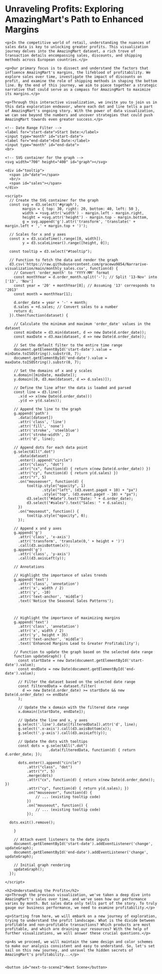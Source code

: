 
<html>
<head>
  <title>Unraveling Profits: Exploring AmazingMart's Path to Enhanced Margins</title>
  <!-- Add D3.js library -->
  <script src="https://d3js.org/d3.v5.min.js"></script>
  <style>
    .dot{
      stroke: #0000;
    }
    /* Tooltip styling */
    #tooltip {
      position: absolute;
      opacity: 0;
      background-color: #f9f9f9;
      padding: 5px;
      border: solid #ccc 1px;
      border-radius: 3px;
    }
    /* Scene styling */
    #scene1, #scene2,#scene3 {
      display: none;
    }
    #scene1.active, #scene2.active,#scene3.active {
      display: block;
    }
  </style>
</head>
<body>
  <!-- Scene 1 -->
  <div id="scene1" class="active">
    <h1>Unraveling Profits: Exploring AmazingMart's Path to Enhanced Margins</h1>
    
    <p>In the competitive world of retail, understanding the nuances of sales data is key to unlocking greater profits. This visualization journey delves into the AmazingMart dataset, a rich trove of transaction details encompassing sales, discounts, and shipping methods across European countries.</p>
  
    <p>Our primary focus is to dissect and understand the factors that influence AmazingMart's margins, the lifeblood of profitability. We explore sales over time, investigate the impact of discounts on profit, and examine the role of shipping methods in shaping the bottom line. By the end of this journey, we aim to piece together a strategic narrative that could serve as a compass for AmazingMart to maximize its margins.</p>
  
    <p>Through this interactive visualization, we invite you to join us in this data exploration endeavor, where each dot and line tells a part of AmazingMart's ongoing story. With the power of data visualization, we can see beyond the numbers and uncover strategies that could push AmazingMart towards even greater success.</p>
    
    <!-- Date Range Filter -->
    <label for="start-date">Start Date:</label>
    <input type="month" id="start-date">
    <label for="end-date">End Date:</label>
    <input type="month" id="end-date">
    <br>
    
    <!-- SVG container for the graph -->
    <svg width="700" height="400" id="graph"></svg>
  
    <div id="tooltip">
      <span id="date"></span>
      <br/>
      <span id="sales"></span>
    </div>
  
    <script>
      // Create the SVG container for the graph
      const svg = d3.select('#graph'),
            margin = { top: 30, right: 20, bottom: 40, left: 50 },
            width = +svg.attr('width') - margin.left - margin.right,
            height = +svg.attr('height') - margin.top - margin.bottom,
            g = svg.append('g').attr('transform', 'translate(' + margin.left + ',' + margin.top + ')');
  
      // Scales for x and y axes
      const x = d3.scaleTime().range([0, width]),
            y = d3.scaleLinear().range([height, 0]);
  
      const tooltip = d3.select("#tooltip");
  
      // Function to fetch the data and render the graph
      d3.csv('https://raw.githubusercontent.com/gracewu9854/Narrarive-visualization/main/monthly_sales.csv', function(d) {
        // Convert 'order_month' to 'YYYY-MM' format
        const monthYear = d.order_month.split('-'); // Split '13-Nov' into ['13', 'Nov']
        const year = '20' + monthYear[0]; // Assuming '13' corresponds to '2013'
        const month = monthYear[1];
  
        d.order_date = year + '-' + month;
        d.sales = +d.sales; // Convert sales to a number
        return d;
      }).then(function(dataset) {
  
        // Calculate the minimum and maximum 'order_date' values in the dataset
        const minDate = d3.min(dataset, d => new Date(d.order_date));
        const maxDate = d3.max(dataset, d => new Date(d.order_date));
  
        // Set the default filter to the entire time range
        document.getElementById('start-date').value = minDate.toISOString().substr(0, 7);
        document.getElementById('end-date').value = maxDate.toISOString().substr(0, 7);
  
        // Set the domains of x and y scales
        x.domain([minDate, maxDate]);
        y.domain([0, d3.max(dataset, d => d.sales)]);
  
        // Define the line after the data is loaded and parsed
        const line = d3.line()
          .x(d => x(new Date(d.order_date)))
          .y(d => y(d.sales));
  
        // Append the line to the graph
        g.append('path')
          .data([dataset])
          .attr('class', 'line')
          .attr('fill', 'none')
          .attr('stroke', 'steelblue')
          .attr('stroke-width', 2)
          .attr('d', line);
  
        // Append dots for each data point
        g.selectAll(".dot")
          .data(dataset)
          .enter().append("circle") 
          .attr("class", "dot") 
          .attr("cx", function(d) { return x(new Date(d.order_date)) })
          .attr("cy", function(d) { return y(d.sales) })
          .attr("r", 5)
          .on("mouseover", function(d) {
              tooltip.style("opacity", 1)
                     .style("left", (d3.event.pageX + 10) + "px") 
                     .style("top", (d3.event.pageY - 10) + "px");
              d3.select("#date").text("Date: " + d.order_date);
              d3.select("#sales").text("Sales: " + d.sales);
          })
          .on("mouseout", function() {
              tooltip.style("opacity", 0);
          });
  
        // Append x and y axes
        g.append('g')
          .attr('class', 'x-axis')
          .attr('transform', 'translate(0,' + height + ')')
          .call(d3.axisBottom(x));
        g.append('g')
          .attr('class', 'y-axis')
          .call(d3.axisLeft(y));

        // Annotations

        // Highlight the importance of sales trends
        g.append('text')
          .attr('class', 'annotation')
          .attr('x', width / 2)
          .attr('y', -10)
          .attr('text-anchor', 'middle')
          .text('Notice the Seasonal Sales Patterns');
          
 

        // Highlight the importance of maximizing margins
        g.append('text')
          .attr('class', 'annotation')
          .attr('x', width / 2)
          .attr('y', height + 35)
          .attr('text-anchor', 'middle')
          .text('Enhanced Margins Lead to Greater Profitability');
  
        // Function to update the graph based on the selected date range
        function updateGraph() {
          const startDate = new Date(document.getElementById('start-date').value);
          const endDate = new Date(document.getElementById('end-date').value);
  
          // Filter the dataset based on the selected date range
          const filteredData = dataset.filter(
            d => new Date(d.order_date) >= startDate && new Date(d.order_date) <= endDate
          );
  
          // Update the x domain with the filtered date range
          x.domain([startDate, endDate]);
  
          // Update the line and x, y axes
          g.select('.line').data([filteredData]).attr('d', line);
          g.select('.x-axis').call(d3.axisBottom(x));
          g.select('.y-axis').call(d3.axisLeft(y));
  
          // Update the dots with tooltips
          const dots = g.selectAll(".dot")
                        .data(filteredData, function(d) { return d.order_date; });

          dots.enter().append("circle")
              .attr("class", "dot")
              .attr("r", 5)
              .merge(dots)
              .attr("cx", function(d) { return x(new Date(d.order_date)); })
              .attr("cy", function(d) { return y(d.sales); })
              .on("mouseover", function(d) {
                  // ... (existing tooltip code)
              })
              .on("mouseout", function() {
                  // ... (existing tooltip code)
              });

      dots.exit().remove();
    
        }
  
        // Attach event listeners to the date inputs
        document.getElementById('start-date').addEventListener('change', updateGraph);
        document.getElementById('end-date').addEventListener('change', updateGraph);
  
        // Initial graph rendering
        updateGraph();
      });
    
    </script>
  
    <h2>Understanding the Profits</h2>  
    <p>Through the previous visualization, we've taken a deep dive into AmazingMart's sales over time, and we've seen how our performance varies by month. But sales data only tells part of the story. To truly gauge our business performance, we need to examine profitability.</p>
    
    <p>Starting from here, we will embark on a new journey of exploration, trying to understand the profit landscape. What is the divide between profitable and non-profitable transactions? Which products are most profitable, and which are draining our resources? With the help of further visualizations, we will answer these crucial questions.</p>
  
    <p>As we proceed, we will maintain the same design and color schemes to make our analysis consistent and easy to understand. So, let's set sail on this new journey, and unravel the hidden secrets of AmazingMart's profitability...</p>
  

    <button id="next-to-scene2">Next Scene</button>
  </div>

  <!-- Scene 2 -->
  <div id="scene2">
    <h1>Scene 2: Exploring the Divide: Profitable vs. Non-Profitable Transactions</h1>
    <p>In this scene, we delve deeper into the financial anatomy of our business through the lens of each transaction. Through our interactive scatterplot, we examine the relationship between sales and profits, visualizing each transaction as an individual point.</p>
    
    <div id="scatterPlotContainer"></div>

    <div id="filterDiv">
      <label for="categoryFilter">Select a category:</label>
      <select id="categoryFilter"></select>
      
      <label for="subcategoryFilter">Select a sub-category:</label>
      <select id="subcategoryFilter"></select>
    </div>
    
    <script>
      // Load data from the CSV file
      d3.csv("https://raw.githubusercontent.com/gracewu9854/Narrarive-visualization/main/AmazingMart.csv").then(function (data) {
        // Convert data values from strings to numbers
        data.forEach(function (d) {
          d.sales = +d.sales;
          d.profit = +d.profit;
        });
    
        // Set the dimensions and margins for the plot
        const margin = { top: 30, right: 30, bottom: 40, left: 40 };
        const width = 600 - margin.left - margin.right;
        const height = 400 - margin.top - margin.bottom;
    
        // Create an SVG element that will contain the scatter plot
        const svg = d3.select("#scatterPlotContainer")
          .append("svg")
          .attr("width", width + margin.left + margin.right)
          .attr("height", height + margin.top + margin.bottom)
          .append("g")
          .attr("transform", `translate(${margin.left}, ${margin.top})`);
    
        // Create scales for x and y axes
        const xScale = d3.scaleLinear().domain([0, d3.max(data, (d) => d.sales)]).range([0, width]);
        const yScale = d3.scaleLinear().domain([d3.min(data, (d) => d.profit), d3.max(data, (d) => d.profit)]).range([height, 0]);
    
        // Create x and y axes
        const xAxis = d3.axisBottom(xScale);
        const yAxis = d3.axisLeft(yScale);
    
        // Append x and y axes to the SVG
        svg.append("g").attr("transform", `translate(0, ${height})`).call(xAxis);
        svg.append("g").call(yAxis);
        
        // Annotations
        // Create a separate 'g' element for annotations
        const annotationsG = svg.append('g');

        // Highlight the importance of the scatter plot
        annotationsG.append('text')
          .attr('class', 'annotation')
          .attr('x', width / 2)
          .attr('y', -10)
          .attr('text-anchor', 'middle')
          .text('Explore the Relationship Between Sales and Profits');

        // Add a yellow highlight behind the text
        annotationsG.insert('rect', 'text')
          .attr('x', width / 2 - 200)
          .attr('y', -25)
          .attr('width', 400)
          .attr('height', 20)
          .attr('fill', 'yellow');

        // Highlight the importance of the interactive filters
        annotationsG.append('text')
          .attr('class', 'annotation')
          .attr('x', width / 2)
          .attr('y', height + 35)
          .attr('text-anchor', 'middle')
          .text('Use the Filters to Explore Specific Categories and Sub-Categories');
        
          // Function to update the plot based on the selected category and sub-category
        function updatePlot(selectedCategory, selectedSubCategory) {
          // Filter the data based on the selected category and sub-category
          let filteredData = data;
          if (selectedCategory !== "All") {
            filteredData = filteredData.filter(d => d.Category === selectedCategory);
          }
          if (selectedSubCategory !== "All") {
            filteredData = filteredData.filter(d => d['Sub-Category'] === selectedSubCategory);
          }
    
          // Create circles for each data point and bind data to them
          const circles = svg.selectAll("circle").data(filteredData);
    
          // Remove any existing circles
          circles.exit().remove();
    
          // Update the circle positions and colors for existing and new circles
          circles.enter().append("circle")
            .merge(circles)
            .attr("cx", d => xScale(d.sales))
            .attr("cy", d => yScale(d.profit))
            .attr("r", 5) // Adjust the circle radius as needed
            .style("fill", function (d) {
              // Assign a different color to each category
              if (d.Category === "Office Supplies") return "blue";
              else if (d.Category === "Furniture") return "green";
              else if (d.Category === "Technology") return "red";
            });
    
          // Add tooltips to show the data values on mouseover
          circles.append("title")
            .text(d => `Sales: ${d.sales}, Profit: ${d.profit}, Category: ${d.Category}, Sub-Category: ${d['Sub-Category']}`);
        }
    
        // Initialize the dropdowns
        const categories = ["All", "Office Supplies", "Furniture", "Technology"];
        const subcategories = ["All", "Paper", "Bookcases", "Art", "Storage", "Fasteners", "Chairs", "Tables", "Labels", "Binders", "Machines", "Phones", "Appliances", "Supplies", "Copiers", "Envelopes", "Accessories", "Furnishings"];
    
        d3.select("#categoryFilter")
          .selectAll("option")
          .data(categories)
          .enter()
          .append("option")
          .text(d => d)
          .attr("value", d => d);
    
        d3.select("#subcategoryFilter")
          .selectAll("option")
          .data(subcategories)
          .enter()
          .append("option")
          .text(d => d)
          .attr("value", d => d);
    
        d3.select("#categoryFilter").on("change", function () {
          const selectedCategory = d3.select(this).property("value");
          const selectedSubCategory = d3.select("#subcategoryFilter").property("value");
          updatePlot(selectedCategory, selectedSubCategory);
        });
    
        d3.select("#subcategoryFilter").on("change", function () {
          const selectedCategory = d3.select("#categoryFilter").property("value");
          const selectedSubCategory = d3.select(this).property("value");
          updatePlot(selectedCategory, selectedSubCategory);
        });
    
        // Initialize the plot with all data points
        updatePlot("All", "All");
      });
    </script>
    <h2>Unleashing Opportunities: Strategies for Margin Improvement</h2>  

    <p>With the insights gained from Scene 2, we have unraveled the complex dynamics of AmazingMart's profit landscape. We've identified the disparity between profitable and non-profitable transactions, and even pinpointed specific sub-categories that might be adversely affecting our profit margins. But these discoveries are only half the story. The next crucial step is to translate these insights into actionable strategies for profit enhancement.</p>
    
    <p>In this scene, we will explore various strategies and their potential impact on our margins. We'll use interactive visualizations and predictive models to simulate different scenarios and gauge the likely outcomes of various strategic decisions. You'll be able to manipulate variables such as costs, pricing, and more to understand their potential impact on our profit margins.</p>
    
    <p>As we embark on this new journey, our visualizations will continue to follow the same design and color scheme to maintain consistency and ease of understanding. So, let's dive in and uncover the wealth of opportunities that lie ahead for AmazingMart...</p>
    
  
    <button id="back-to-scene1">Back</button>
    <button id="next-to-scene3">Next Scene</button>
  </div>
  <div id="scene3">
    <h1>Scene 3: Conclusion</h1>
    <p>Welcome to Scene 3. This is where we finalize our findings and provide strategic recommendations for AmazingMart.</p>
    <p>Our interactive visualization below allows you to explore sales performance by category within a chosen time frame. As you interact with the visualization, consider the potential impact of seasonal patterns on AmazingMart's sales. By understanding which product categories perform best at different times of the year, AmazingMart can better strategize its marketing and sales efforts.</p>
    <p>Select your desired start and end dates. Once the dates are chosen, a pie chart will appear. Each slice of the pie represents a different product category at AmazingMart. The size of the slice corresponds to the total sales of that category within your selected time period.</p>
    
    <p>Pay particular attention to the variations in category sales across different seasons. This analysis will allow you to identify which product categories are most popular during different seasons, providing valuable insights for AmazingMart's marketing and inventory management strategies.</p>
    <p>By leveraging these insights, AmazingMart can enhance its sales performance and profitability, ensuring the right products are prioritized at the right times.</p>
    <div id="dateFilterDiv">
      <label for="startDate">Select start date:</label>
      <input type="date" id="startDate">
      <label for="endDate">Select end date:</label>
      <input type="date" id="endDate">
    </div>
    
    <div id="pieChartContainer"></div>
    <!-- Add a tooltip div -->
    <div id="tooltip" style="position: absolute; opacity: 0;"></div>
    <!-- Add a div for the legend -->
    <div id="legend"></div>
    <script>
      // Load data from the CSV file
      d3.csv("https://raw.githubusercontent.com/gracewu9854/Narrarive-visualization/main/AmazingMart.csv", function (d) {
        // Convert 'order_date' to date format
        const parseDate = d3.timeParse("%m/%d/%Y");
        d.order_date = parseDate(d.order_date);
        d.sales = +d.sales; // Convert sales to a number
        return d;
      }).then(function (dataset) {
        // Function to update the pie chart based on the selected date range
        function updatePieChart(startDate, endDate) {
          // Clear the previous pie chart
          d3.select("#pieChartContainer").html("");
          
          // Filter the dataset based on the selected date range
          const filteredData = dataset.filter(
            d => d.order_date >= startDate && d.order_date <= endDate
          );
  
          // Group the data by category and calculate total sales for each category
          const nestedData = d3.nest()
            .key(d => d.Category)
            .rollup(values => d3.sum(values, d => d.sales))
            .entries(filteredData);
          const salesByCategory = nestedData.map(d => ({
            category: d.key,
            totalSales: d.value
          }));
  
          // Filter out any NaN values for totalSales
          const validSalesByCategory = salesByCategory.filter(d => !isNaN(d.totalSales));
      
          // Set up the pie chart dimensions
          const width = 400;
          const height = 400;
          const radius = 150
      
          // Create the pie chart layout
          const pie = d3.pie()
            .value(d => d.totalSales)
            .sort(null);
      
          // Create the color scale for the pie chart
          const colorScale = d3.scaleOrdinal(d3.schemeCategory10);
      
          // Create an SVG element for the pie chart
          const svg = d3.select("#pieChartContainer")
            .append("svg")
            .attr("width", width)
            .attr("height", height)
            .append("g")
            .attr("transform", `translate(${width / 2}, ${height / 2})`);
      
          // Create the pie chart slices
          const slices = svg.selectAll("path")
            .data(pie(validSalesByCategory))
            .enter()
            .append("path")
            .attr("d", d3.arc().innerRadius(0).outerRadius(radius))
            .attr("fill", d => colorScale(d.data.category))
            // Add tooltip on mouseover
            .on("mouseover", function(d) {
              d3.select("#tooltip")
                .style("left", d3.event.pageX + "px")
                .style("top", d3.event.pageY + "px")
                .style("opacity", 1)
                .html(`${d.data.category}: ${d.data.totalSales} (${(d.data.totalSales / d3.sum(validSalesByCategory, d => d.totalSales) * 100).toFixed(2)}%)`);
            })
            // Remove tooltip on mouseout
            .on("mouseout", function(d) {
              d3.select("#tooltip")
                .style("opacity", 0);
            });
  
          // Create the legend
          const legend = d3.select("#legend")
            .html("")
            .selectAll("div")
            .data(validSalesByCategory)
            .enter()
            .append("div")
            .style("display", "flex")
            .style("align-items", "center")
            .style("margin-bottom", "10px");
      
          legend.append("div")
            .style("width", "20px")
            .style("height", "20px")
            .style("background-color", d => colorScale(d.category));
      
          legend.append("div")
            .text(d => d.category)
            .style("margin-left", "10px");
        }
      
        // Create a parse function for the input dates
        const parseInputDate = d3.timeParse("%Y-%m-%d");
      
        // Attach event listeners to the date inputs
        document.getElementById('startDate').addEventListener('change', function () {
          const startDate = parseInputDate(document.getElementById('startDate').value);
          const endDate = parseInputDate(document.getElementById('endDate').value);
          updatePieChart(startDate, endDate);
        });
      
        document.getElementById('endDate').addEventListener('change', function () {
          const startDate = parseInputDate(document.getElementById('startDate').value);
          const endDate = parseInputDate(document.getElementById('endDate').value);
          updatePieChart(startDate, endDate);
        });
      
        // Initial pie chart rendering with the full data range
        const initialStartDate = d3.min(dataset, d => d.order_date);
        const initialEndDate = d3.max(dataset, d => d.order_date);
        document.getElementById('startDate').value = d3.timeFormat("%Y-%m-%d")(initialStartDate);
        document.getElementById('endDate').value = d3.timeFormat("%Y-%m-%d")(initialEndDate);
        updatePieChart(initialStartDate, initialEndDate);
      });
    </script>
    <button id="back-to-scene2">Back</button>
  </div>
  
  
  
  
  <script>
    document.getElementById('next-to-scene2').addEventListener('click', function() {
      // Hide Scene 1 and Show Scene 2
      document.getElementById('scene1').classList.remove('active');
      document.getElementById('scene2').classList.add('active');
    });

    document.getElementById('next-to-scene3').addEventListener('click', function() {
      // Hide Scene 2 and Show Scene 3
      document.getElementById('scene2').classList.remove('active');
      document.getElementById('scene3').classList.add('active');
    });

    document.getElementById('back-to-scene1').addEventListener('click', function() {
      // Hide Scene 2 and Show Scene 1
      document.getElementById('scene2').classList.remove('active');
      document.getElementById('scene1').classList.add('active');
    });

    document.getElementById('back-to-scene2').addEventListener('click', function() {
      // Hide Scene 3 and Show Scene 2
      document.getElementById('scene3').classList.remove('active');
      document.getElementById('scene2').classList.add('active');
    });
  </script>
  
</body>
</html>
